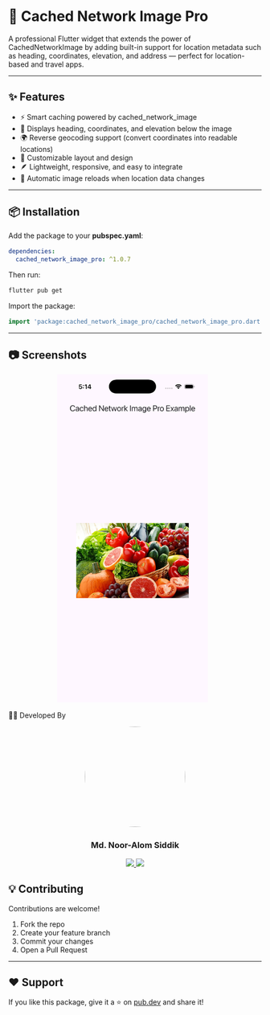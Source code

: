 # 📸 Cached Network Image Pro

A professional Flutter widget that extends the power of CachedNetworkImage by adding built-in support for location metadata such as heading, coordinates, elevation, and address — perfect for location-based and travel apps.

---

## ✨ Features

* ⚡ Smart caching powered by cached_network_image
* 🧭 Displays heading, coordinates, and elevation below the image
* 🌍 Reverse geocoding support (convert coordinates into readable locations)
* 🎨 Customizable layout and design
* 🪶 Lightweight, responsive, and easy to integrate
* 🔁 Automatic image reloads when location data changes

---

## 📦 Installation

Add the package to your **pubspec.yaml**:

```yaml
dependencies:
  cached_network_image_pro: ^1.0.7
```

Then run:

```bash
flutter pub get
```

Import the package:

```dart
import 'package:cached_network_image_pro/cached_network_image_pro.dart';
```

---

## 📷 Screenshots
<p align="center">
  <img src="https://raw.githubusercontent.com/nooralom1/cached_network_image_pro/refs/heads/main/assets/Simulator%20Screenshot%20-%20iPhone%2017%20Pro%20.png" width="300" style="margin-right: 10px;" />
</p>



👨‍💻 Developed By
<p align="center"> <img src="https://lh3.googleusercontent.com/a/ACg8ocJ9044cDTIdpJn9ElpdYPeE_PeD7sDjC1WPvp77cGJmTzZXm0a6=s288-c-no" width="200" height="200" style="border-radius:50%" /> </p> <h3 align="center">Md. Noor-Alom Siddik</h3> <p align="center"> <a href="https://github.com/nooralom1"> <img src="https://img.shields.io/badge/GitHub-mdabdullahalsiddik-black?logo=github" /> </a> <a href="mailto:mailto:noor418534@gmail.com"> <img src="https://img.shields.io/badge/Email-mdabdullahalsiddik.dev%40gmail.com-red?logo=gmail" /> </a> </p>


## 💡 Contributing

Contributions are welcome!

1. Fork the repo
2. Create your feature branch
3. Commit your changes
4. Open a Pull Request

---

## ❤️ Support

If you like this package, give it a ⭐ on [pub.dev](https://pub.dev/packages/cached_network_image_pro) and share it!